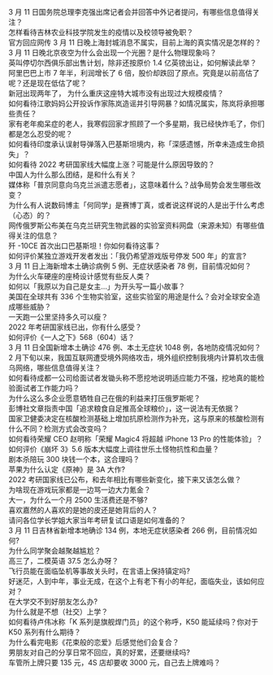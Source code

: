 3 月 11 日国务院总理李克强出席记者会并回答中外记者提问，有哪些信息值得关注？  
怎样看待吉林农业科技学院发生的疫情以及校领导被免职？  
官方回应网传 3 月 11 日晚上海封城消息不属实，目前上海的真实情况是怎样的？  
3 月 11 日晚北京夜空为什么会出现一个光圈？是什么物理现象吗？  
英叫停切尔西俱乐部出售计划，除非还按原价 1.4 亿英镑出让，如何解读此举？  
阿里巴巴上市 7 年半，利润增长了 6 倍，股价却跌回了原点。究竟是以前高估了呢？还是现在低估了呢？  
新冠出现两年了， 为什么重庆这座特大城市没有出现过大规模疫情？  
如何看待江歌妈妈公开投诉作家陈岚造谣并引导网暴？如情况属实，陈岚将承担哪些责任？  
家有老年痴呆症的老人，我寒假回家才照顾了一个多星期，我已经快炸毛了，你们都是怎么忍受的呢？  
如何看待印度承认误射导弹落入巴基斯坦境内，称「深感遗憾，所幸未造成生命损失」？  
如何看待 2022 考研国家线大幅度上涨？可能是什么原因导致的？  
中国人为什么那么团结，是和什么有关？  
媒体称「普京同意向乌克兰派遣志愿者」，这意味着什么？战争局势会发生哪些改变？  
为什么有人说数码博主「何同学」是赛博丁真，或者说这样说的人是出于什么考虑（心态）的？  
网传俄罗斯公布美在乌克兰研究生物武器的实验室资料网盘（来源未知）有哪些值得关注的信息？  
歼 -10CE 首次出口巴基斯坦！你如何看待这事？  
如何评价某独立游戏开发者发出：「我仍希望游戏版号停发 500 年」的宣言?  
3 月 11 日上海新增本土确诊病例 5 例、无症状感染者 78 例，目前情况如何？  
为什么火车硬座的座椅设计感觉有些反人类？  
如何以「我原以为自己是女主…」为开头写一篇小故事？  
美国在全球共有 336 个生物实验室，这些实验室的用途是什么？会对全球安全造成哪些威胁？  
一天跑一公里坚持多久可以瘦？  
2022 年考研国家线已出，你有什么感受？  
如何评价《一人之下》568（604）话？  
3 月 11 日全国新增本土确诊 476 例、本土无症状 1048 例，各地防疫情况如何？  
2 月下旬以来，我国互联网遭受境外网络攻击，境外组织控制我境内计算机攻击俄乌网络，哪些信息值得关注？  
如何看待成都一公司给面试者发锄头称不愿挖地说明适应能力不强，挖地真的能检验面试者工作能力吗？  
为什么这么多企业愿意牺牲自己在俄的利益来打压俄罗斯呢？  
彭博社文章指责中国「追求粮食自足推高全球粮价」，这一说法有无依据？  
国家卫健委决定在核酸检测基础上增加抗原检测作为补充，这与原来的核酸检测有什么不同？检测方式会改变吗？  
如何看待荣耀 CEO 赵明称「荣耀 Magic4 将超越 iPhone 13 Pro 的性能体验」？  
如何评价《崩坏 3》5.6 版本大幅度上调往世乐土怪物抗性和血量？  
剧本杀陪玩 300 块钱一个本，这合理吗？  
苹果为什么认定《原神》是 3A 大作?  
2022 考研国家线已公布，和去年相比有哪些新变化，接下来又该怎么做？  
为啥现在游戏玩家都是一边骂一边大力氪金？  
大一，为什么一个月 2500 生活费还是不够?  
喜欢嘉然的人喜欢的是她的皮还是她背后的人？  
请问各位学长学姐大家当年考研复试口语是如何准备的？  
3 月 11 日吉林省新增本地确诊 134 例，本地无症状感染者 266 例，目前情况如何?  
为什么同学聚会越聚越尴尬？  
高三了，二模英语 37.5 怎么办呀？  
飞行员能在面临坠机等事故关头时，在言语上保持镇定吗?  
好迷茫，人到中年，事业无成，在这个上有老下有小的年纪，面临失业，该如何应对？  
在大学交不到好朋友怎么办?  
为什么就是不想（社交）上学？  
如何看待卢伟冰称「K 系列是旗舰焊门员」的这个称呼，K50 能延续吗？你对于 K50 系列有什么期待？  
为什么看完电影《花束般的恋爱》后感觉他们会复合？  
男朋友对自己的分享日常不回应，真的好累，还要继续吗?  
车管所上牌只要 135 元，4S 店却要收 3000 元，自己去上牌难吗？  
